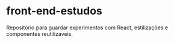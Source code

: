 # front-end-estudos
Repositório para guardar experimentos com React, estilizações e componentes reutilizáveis.
